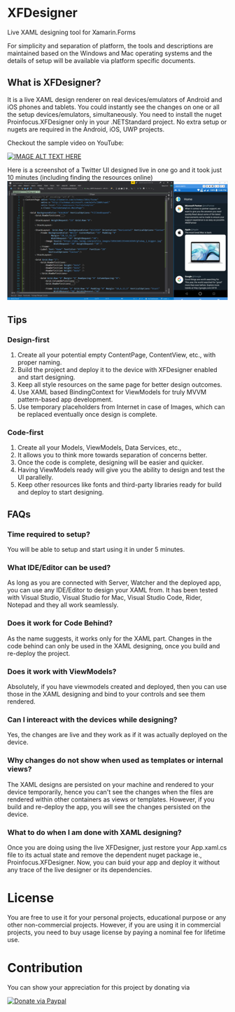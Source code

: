 # XFDesigner
Live XAML designing tool for Xamarin.Forms

For simplicity and separation of platform, the tools and descriptions are maintained based on the Windows and Mac operating systems and the details of setup will be available via platform specific documents.

## What is XFDesigner?
It is a live XAML design renderer on real devices/emulators of Android and iOS phones and tablets. You could instantly see the changes on one or all the setup devices/emulators, simultaneously. You need to install the nuget Proinfocus.XFDesigner only in your .NETStandard project. No extra setup or nugets are required in the Android, iOS, UWP projects.

Checkout the sample video on YouTube:

[![IMAGE ALT TEXT HERE](https://img.youtube.com/vi/Rk0aBlaLld8/0.jpg)](https://www.youtube.com/watch?v=Rk0aBlaLld8)

Here is a screenshot of a Twitter UI designed live in one go and it took just 10 minutes (including finding the resources online)
[![Live Design Screenshot of Twitter UI](https://raw.githubusercontent.com/proinfocus/XFDesigner/master/LiveDesignScreenShot.png)](https://raw.githubusercontent.com/proinfocus/XFDesigner/master/LiveDesignScreenShot.png)

## Tips
### Design-first
1. Create all your potential empty ContentPage, ContentView, etc., with proper naming.
2. Build the project and deploy it to the device with XFDesigner enabled and start designing.
3. Keep all style resources on the same page for better design outcomes.
4. Use XAML based BindingContext for ViewModels for truly MVVM pattern-based app development.
5. Use temporary placeholders from Internet in case of Images, which can be replaced eventually once design is complete.

### Code-first
1. Create all your Models, ViewModels, Data Services, etc.,
2. It allows you to think more towards separation of concerns better.
3. Once the code is complete, designing will be easier and quicker.
4. Having ViewModels ready will give you the ability to design and test the UI parallelly.
5. Keep other resources like fonts and third-party libraries ready for build and deploy to start designing.



## FAQs
### Time required to setup?
You will be able to setup and start using it in under 5 minutes. 

### What IDE/Editor can be used?
As long as you are connected with Server, Watcher and the deployed app, you can use any IDE/Editor to design your XAML from. It has been tested with Visual Studio, Visual Studio for Mac, Visual Studio Code, Rider, Notepad and they all work seamlessly.

### Does it work for Code Behind?
As the name suggests, it works only for the XAML part. Changes in the code behind can only be used in the XAML designing, once you build and re-deploy the project.

### Does it work with ViewModels?
Absolutely, if you have viewmodels created and deployed, then you can use those in the XAML designing and bind to your controls and see them rendered.

### Can I intereact with the devices while designing?
Yes, the changes are live and they work as if it was actually deployed on the device.

### Why changes do not show when used as templates or internal views?
The XAML designs are persisted on your machine and rendered to your device temporarily, hence you can't see the changes when the files are rendered within other containers as views or templates. However, if you build and re-deploy the app, you will see the changes persisted on the device.

### What to do when I am done with XAML designing?
Once you are doing using the live XFDesigner, just restore your App.xaml.cs file to its actual state and remove the dependent nuget package ie., Proinfocus.XFDesigner. Now, you can buid your app and deploy it without any trace of the live designer or its dependencies.


# License
You are free to use it for your personal projects, educational purpose or any other non-commercial projects.
However, if you are using it in commercial projects, you need to buy usage license by paying a nominal fee for lifetime use.


# Contribution
You can show your appreciation for this project by donating via

[![Donate via Paypal](https://www.paypalobjects.com/webstatic/en_US/i/buttons/PP_logo_h_200x51.png)](https://www.paypal.me/rahulhadgal)
